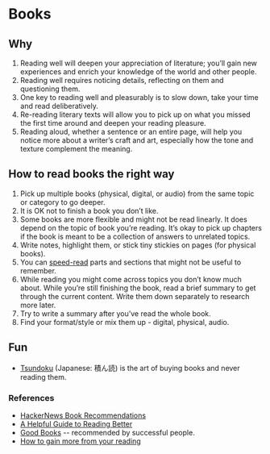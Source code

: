 # Books

## Why

1. Reading well will deepen your appreciation of literature; you’ll gain new experiences and enrich your knowledge of the world and other people.
2. Reading well requires noticing details, reflecting on them and questioning them.
3. One key to reading well and pleasurably is to slow down, take your time and read deliberatively.
4. Re-reading literary texts will allow you to pick up on what you missed the first time around and deepen your reading pleasure.
5. Reading aloud, whether a sentence or an entire page, will help you notice more about a writer’s craft and art, especially how the tone and texture complement the meaning.

## How to read books the right way

1. Pick up multiple books (physical, digital, or audio) from the same topic or category to go deeper.
2. It is OK not to finish a book you don’t like.
3. Some books are more flexible and might not be read linearly. It does depend on the topic of book you’re reading. It’s okay to pick up chapters if the book is meant to be a collection of answers to unrelated topics.
4. Write notes, highlight them, or stick tiny stickies on pages (for physical books).
5. You can [speed-read](https://en.wikipedia.org/wiki/Speed_reading) parts and sections that might not be useful to remember.
6. While reading you might come across topics you don’t know much about. While you’re still finishing the book, read a brief summary to get through the current content. Write them down separately to research more later.
7. Try to write a summary after you’ve read the whole book.
8. Find your format/style or mix them up - digital, physical, audio.

## Fun

- [Tsundoku](https://en.wikipedia.org/wiki/Tsundoku) (Japanese: 積ん読) is the art of buying books and never reading them.

### References

- [HackerNews Book Recommendations](https://hacker-recommended-books.vercel.app)
- [A Helpful Guide to Reading Better](https://fs.blog/reading/)
- [Good Books](https://www.goodbooks.io) -- recommended by successful people.
- [How to gain more from your reading](https://psyche.co/guides/how-to-gain-more-from-reading-by-taking-it-all-in-more-slowly)